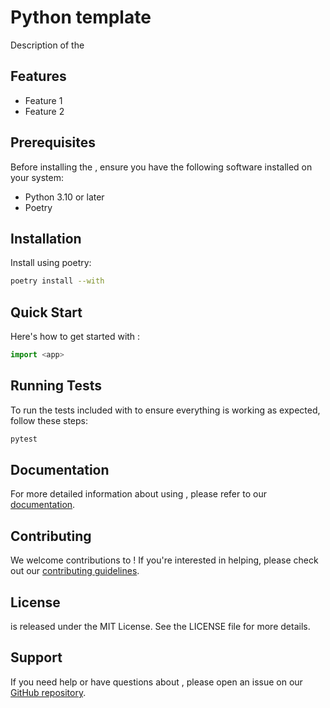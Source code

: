 # Python template

Description of the <app>

## Features

- Feature 1
- Feature 2

## Prerequisites

Before installing the <app>, ensure you have the following software installed on your system:

- Python 3.10 or later
- Poetry

## Installation

Install <app> using poetry:

```bash
poetry install --with
```

## Quick Start

Here's how to get started with <app>:

```python
import <app>

```

## Running Tests

To run the tests included with <app> to ensure everything is working as expected, follow these steps:

```bash
pytest
```

## Documentation

For more detailed information about using <app>, please refer to our [documentation](https://example.com/docs).

## Contributing

We welcome contributions to <app>! If you're interested in helping, please check out our [contributing guidelines](https://example.com/contribute).

## License

<app> is released under the MIT License. See the LICENSE file for more details.

## Support

If you need help or have questions about <app>, please open an issue on our [GitHub repository](https://example.com/issues).
